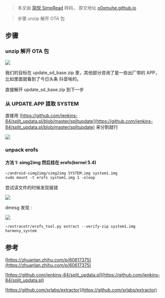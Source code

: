 > 本文由 [简悦 SimpRead](http://ksria.com/simpread/) 转码， 原文地址 [o0xmuhe.github.io](https://o0xmuhe.github.io/2022/09/02/HW-OTA-unpack/)

> 步骤 unzip 解开 OTA 包

[](#步骤 "步骤")步骤
--------------

### [](#unzip解开OTA包 "unzip解开OTA包")unzip 解开 OTA 包

![](https://my-own-image.oss-cn-beijing.aliyuncs.com/note_pic/image-20220825111641389.png)

我们的目标在 update_sd_base.zip 里，其他部分咨询了是一些出厂带的 APP，比如里面就看到了今日头条 抖音啥的。

直接解开 update_sd_base.zip 到下一步

### [](#从UPDATE-APP提取SYSTEM "从UPDATE.APP提取SYSTEM")从 UPDATE.APP 提取 SYSTEM

直接用 [https://github.com/jenkins-84/split_updata.pl/blob/master/splitupdate](https://github.com/jenkins-84/split_updata.pl/blob/master/splitupdate) 来分割就行

![](https://my-own-image.oss-cn-beijing.aliyuncs.com/note_pic/image-20220825111723396.png)

### [](#unpack-erofs "unpack erofs")unpack erofs

#### [](#方法1-simg2img然后挂在erofs-kernel-5-4 "方法1: simg2img然后挂在erofs(kernel 5.4)")方法 1: simg2img 然后挂在 erofs(kernel 5.4)

```
~/android-simg2img/simg2img SYSTEM.img system1.img
sudo mount -t erofs system1.img 1 -oloop
```

尝试读文件的时候发现报错

![](https://my-own-image.oss-cn-beijing.aliyuncs.com/note_pic/image-20220825111833524.png)

dmesg 发现 :

![](https://my-own-image.oss-cn-beijing.aliyuncs.com/note_pic/image-20220825111906816.png)

```
~/extracotr/erofs_tool.py extract --verify-zip system1.img harmony_system
```

[](#参考 "参考")参考
--------------

[https://zhuanlan.zhihu.com/p/60617375](https://zhuanlan.zhihu.com/p/60617375)

[https://github.com/jenkins-84/split_updata.pl](https://github.com/jenkins-84/split_updata.pl)

[https://github.com/srlabs/extractor](https://github.com/srlabs/extractor)